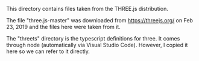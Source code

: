 This directory contains files taken from the THREE.js distribution.

The file "three.js-master" was downloaded from https://threejs.org/ on Feb 23, 2019 and the files here were taken from it.

The "threets" directory is the typescript definitions for three. It comes through node (automatically via Visual Studio Code). However, I copied it here so we can refer to it directly.
